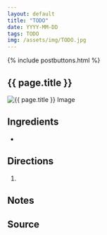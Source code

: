 ```yaml
---
layout: default
title: "TODO"
date: YYYY-MM-DD
tags: TODO
img: /assets/img/TODO.jpg
---
```


{% include postbuttons.html %}
  
## {{ page.title }}  

<img class="recipe-img" src="{{ site.baseurl }}{{ page.img }}" alt="{{ page.title }} Image">

## Ingredients
- 
  
## Directions
1. 

## Notes

## Source
